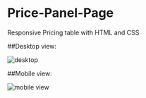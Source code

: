 # Price-Panel-Page
Responsive Pricing table with HTML and CSS

##Desktop view:

![desktop](https://github.com/sai-mudike/Price-Panel-Page/assets/127184650/ef029f44-a2c8-4fa1-b991-200d635f415b)

##Mobile view:

![mobile view](https://github.com/sai-mudike/Price-Panel-Page/assets/127184650/42cbbcf2-3f5b-4d91-9170-361e628483d3)

